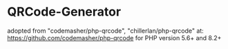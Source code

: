 
QRCode-Generator
================

adopted from "codemasher/php-qrcode", "chillerlan/php-qrcode"
at: https://github.com/codemasher/php-qrcode
for PHP version 5.6+ and 8.2+
